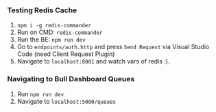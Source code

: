 ### Testing Redis Cache

1. `npm i -g redis-commander`
2. Run on CMD: `redis-commander`
3. Run the BE: `npm run dev`
4. Go to `endpoints/auth.http` and press `Send Request` via Visual Studio Code (need Client Request Plugin)
5. Navigate to `localhost:8081` and watch vars of redis :).

### Navigating to Bull Dashboard Queues

1. Run `npm run dev`
2. Navigate to `localhost:5000/queues`